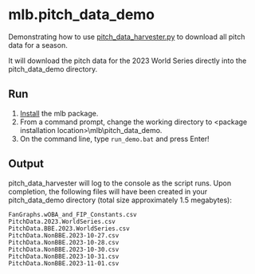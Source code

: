 # mlb.pitch_data_demo

Demonstrating how to use 
[pitch_data_harvester.py](https://github.com/leftyhook/mlb/blob/main/mlb/scripts/pitch_data_harvester.py) to download all 
pitch data for a season.

It will download the pitch data for the 2023 World Series directly into the pitch_data_demo directory.

## Run

1. [Install](https://github.com/leftyhook/mlb/tree/main#install) the mlb package.
2. From a command prompt, change the working directory to \<package installation location>\mlb\pitch_data_demo.
3. On the command line, type ```run_demo.bat``` and press Enter!

## Output
pitch_data_harvester will log to the console as the script runs. Upon completion, the following files will have been 
created in your pitch_data_demo directory (total size approximately 1.5 megabytes):

    FanGraphs.wOBA_and_FIP_Constants.csv
    PitchData.2023.WorldSeries.csv
    PitchData.BBE.2023.WorldSeries.csv
    PitchData.NonBBE.2023-10-27.csv
    PitchData.NonBBE.2023-10-28.csv
    PitchData.NonBBE.2023-10-30.csv
    PitchData.NonBBE.2023-10-31.csv
    PitchData.NonBBE.2023-11-01.csv